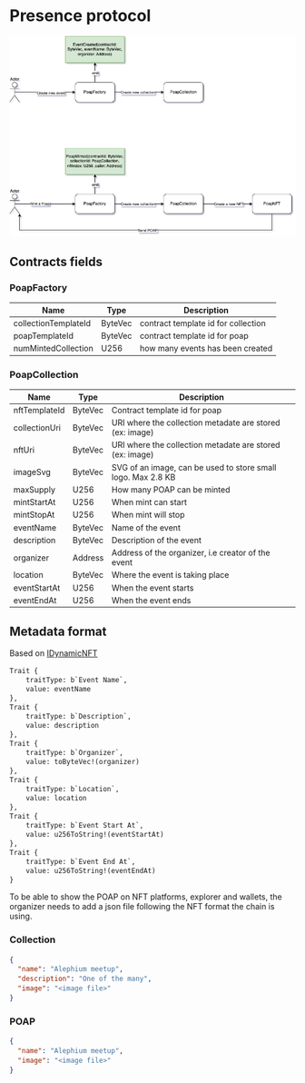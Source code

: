 # Presence protocol

![](./docs/workflows.png)

## Contracts fields

### PoapFactory

| Name                 | Type    | Description                         |
|----------------------|---------|-------------------------------------|
| collectionTemplateId | ByteVec | contract template id for collection |
| poapTemplateId       | ByteVec | contract template id for poap       |
| numMintedCollection  | U256    | how many events has been created    |

### PoapCollection

| Name          | Type    | Description                                                  |
|---------------|---------|--------------------------------------------------------------|
| nftTemplateId | ByteVec | Contract template id for poap                                |
| collectionUri | ByteVec | URI where the collection metadate are stored (ex: image)     |
| nftUri        | ByteVec | URI where the collection metadate are stored (ex: image)     |
| imageSvg      | ByteVec | SVG of an image, can be used to store small logo. Max 2.8 KB |
| maxSupply     | U256    | How many POAP can be minted                                  |
| mintStartAt   | U256    | When mint can start                                          |
| mintStopAt    | U256    | When mint will stop                                          |
| eventName     | ByteVec | Name of the event                                            |
| description   | ByteVec | Description of the event                                     |
| organizer     | Address | Address of the organizer, i.e creator of the event           |
| location      | ByteVec | Where the event is taking place                              |
| eventStartAt  | U256    | When the event starts                                        |
| eventEndAt    | U256    | When the event ends                                          |

## Metadata format

Based on [IDynamicNFT](https://github.com/Deadrare/ANS/blob/main/contract/contracts/dynamic_nft/dynamic_nft_standard.ral)

```
Trait {
    traitType: b`Event Name`,
    value: eventName
},
Trait {
    traitType: b`Description`,
    value: description
},
Trait {
    traitType: b`Organizer`,
    value: toByteVec!(organizer)
},
Trait {
    traitType: b`Location`,
    value: location
},
Trait {
    traitType: b`Event Start At`,
    value: u256ToString!(eventStartAt)
},
Trait {
    traitType: b`Event End At`,
    value: u256ToString!(eventEndAt)
}
```

To be able to show the POAP on NFT platforms, explorer and wallets, the organizer needs to add a json file following the NFT format the chain is using.

### Collection
```json
{
  "name": "Alephium meetup",
  "description": "One of the many",
  "image": "<image file>"
}
```



### POAP

```json
{
  "name": "Alephium meetup",
  "image": "<image file>"
}
```